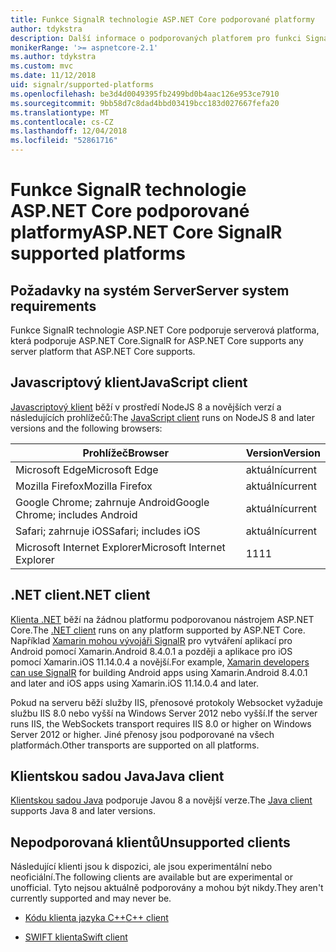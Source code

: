 ```yaml
---
title: Funkce SignalR technologie ASP.NET Core podporované platformy
author: tdykstra
description: Další informace o podporovaných platforem pro funkci SignalR technologie ASP.NET Core.
monikerRange: '>= aspnetcore-2.1'
ms.author: tdykstra
ms.custom: mvc
ms.date: 11/12/2018
uid: signalr/supported-platforms
ms.openlocfilehash: be3d4d0049395fb2499bd0b4aac126e953ce7910
ms.sourcegitcommit: 9bb58d7c8dad4bbd03419bcc183d027667fefa20
ms.translationtype: MT
ms.contentlocale: cs-CZ
ms.lasthandoff: 12/04/2018
ms.locfileid: "52861716"
---
```

# <a name="aspnet-core-signalr-supported-platforms"></a><span data-ttu-id="9df54-103">Funkce SignalR technologie ASP.NET Core podporované platformy</span><span class="sxs-lookup"><span data-stu-id="9df54-103">ASP.NET Core SignalR supported platforms</span></span>

## <a name="server-system-requirements"></a><span data-ttu-id="9df54-104">Požadavky na systém Server</span><span class="sxs-lookup"><span data-stu-id="9df54-104">Server system requirements</span></span>

<span data-ttu-id="9df54-105">Funkce SignalR technologie ASP.NET Core podporuje serverová platforma, která podporuje ASP.NET Core.</span><span class="sxs-lookup"><span data-stu-id="9df54-105">SignalR for ASP.NET Core supports any server platform that ASP.NET Core supports.</span></span>

## <a name="javascript-client"></a><span data-ttu-id="9df54-106">Javascriptový klient</span><span class="sxs-lookup"><span data-stu-id="9df54-106">JavaScript client</span></span>

<span data-ttu-id="9df54-107">[Javascriptový klient](https://www.npmjs.com/package/@aspnet/signalr) běží v prostředí NodeJS 8 a novějších verzí a následujících prohlížečů:</span><span class="sxs-lookup"><span data-stu-id="9df54-107">The [JavaScript client](https://www.npmjs.com/package/@aspnet/signalr) runs on NodeJS 8 and later versions and the following browsers:</span></span>

| <span data-ttu-id="9df54-108">Prohlížeč</span><span class="sxs-lookup"><span data-stu-id="9df54-108">Browser</span></span>                         | <span data-ttu-id="9df54-109">Version</span><span class="sxs-lookup"><span data-stu-id="9df54-109">Version</span></span> |
| ------------------------------- | ------- |
| <span data-ttu-id="9df54-110">Microsoft Edge</span><span class="sxs-lookup"><span data-stu-id="9df54-110">Microsoft Edge</span></span>                  | <span data-ttu-id="9df54-111">aktuální</span><span class="sxs-lookup"><span data-stu-id="9df54-111">current</span></span> |
| <span data-ttu-id="9df54-112">Mozilla Firefox</span><span class="sxs-lookup"><span data-stu-id="9df54-112">Mozilla Firefox</span></span>                 | <span data-ttu-id="9df54-113">aktuální</span><span class="sxs-lookup"><span data-stu-id="9df54-113">current</span></span> |
| <span data-ttu-id="9df54-114">Google Chrome; zahrnuje Android</span><span class="sxs-lookup"><span data-stu-id="9df54-114">Google Chrome; includes Android</span></span> | <span data-ttu-id="9df54-115">aktuální</span><span class="sxs-lookup"><span data-stu-id="9df54-115">current</span></span> |
| <span data-ttu-id="9df54-116">Safari; zahrnuje iOS</span><span class="sxs-lookup"><span data-stu-id="9df54-116">Safari; includes iOS</span></span>            | <span data-ttu-id="9df54-117">aktuální</span><span class="sxs-lookup"><span data-stu-id="9df54-117">current</span></span> |
| <span data-ttu-id="9df54-118">Microsoft Internet Explorer</span><span class="sxs-lookup"><span data-stu-id="9df54-118">Microsoft Internet Explorer</span></span>     | <span data-ttu-id="9df54-119">11</span><span class="sxs-lookup"><span data-stu-id="9df54-119">11</span></span>      |
 
## <a name="net-client"></a><span data-ttu-id="9df54-120">.NET client</span><span class="sxs-lookup"><span data-stu-id="9df54-120">.NET client</span></span>

<span data-ttu-id="9df54-121">[Klienta .NET](https://www.nuget.org/packages/Microsoft.AspNetCore.SignalR/) běží na žádnou platformu podporovanou nástrojem ASP.NET Core.</span><span class="sxs-lookup"><span data-stu-id="9df54-121">The [.NET client](https://www.nuget.org/packages/Microsoft.AspNetCore.SignalR/) runs on any platform supported by ASP.NET Core.</span></span> <span data-ttu-id="9df54-122">Například [Xamarin mohou vývojáři SignalR](https://github.com/aspnet/Announcements/issues/305) pro vytváření aplikací pro Android pomocí Xamarin.Android 8.4.0.1 a později a aplikace pro iOS pomocí Xamarin.iOS 11.14.0.4 a novější.</span><span class="sxs-lookup"><span data-stu-id="9df54-122">For example, [Xamarin developers can use SignalR](https://github.com/aspnet/Announcements/issues/305) for building Android apps using Xamarin.Android 8.4.0.1 and later and iOS apps using Xamarin.iOS 11.14.0.4 and later.</span></span>

<span data-ttu-id="9df54-123">Pokud na serveru běží služby IIS, přenosové protokoly Websocket vyžaduje službu IIS 8.0 nebo vyšší na Windows Server 2012 nebo vyšší.</span><span class="sxs-lookup"><span data-stu-id="9df54-123">If the server runs IIS, the WebSockets transport requires IIS 8.0 or higher on Windows Server 2012 or higher.</span></span> <span data-ttu-id="9df54-124">Jiné přenosy jsou podporované na všech platformách.</span><span class="sxs-lookup"><span data-stu-id="9df54-124">Other transports are supported on all platforms.</span></span>

## <a name="java-client"></a><span data-ttu-id="9df54-125">Klientskou sadou Java</span><span class="sxs-lookup"><span data-stu-id="9df54-125">Java client</span></span>

<span data-ttu-id="9df54-126">[Klientskou sadou Java](https://search.maven.org/artifact/com.microsoft.aspnet/signalr) podporuje Javou 8 a novější verze.</span><span class="sxs-lookup"><span data-stu-id="9df54-126">The [Java client](https://search.maven.org/artifact/com.microsoft.aspnet/signalr) supports Java 8 and later versions.</span></span>

## <a name="unsupported-clients"></a><span data-ttu-id="9df54-127">Nepodporovaná klientů</span><span class="sxs-lookup"><span data-stu-id="9df54-127">Unsupported clients</span></span>

<span data-ttu-id="9df54-128">Následující klienti jsou k dispozici, ale jsou experimentální nebo neoficiální.</span><span class="sxs-lookup"><span data-stu-id="9df54-128">The following clients are available but are experimental or unofficial.</span></span> <span data-ttu-id="9df54-129">Tyto nejsou aktuálně podporovány a mohou být nikdy.</span><span class="sxs-lookup"><span data-stu-id="9df54-129">They aren't currently supported and may never be.</span></span>

* [<span data-ttu-id="9df54-130">Kódu klienta jazyka C++</span><span class="sxs-lookup"><span data-stu-id="9df54-130">C++ client</span></span>](https://github.com/aspnet/SignalR/tree/master/clients/cpp)

* [<span data-ttu-id="9df54-131">SWIFT klienta</span><span class="sxs-lookup"><span data-stu-id="9df54-131">Swift client</span></span>](https://github.com/moozzyk/SignalR-Client-Swift)
